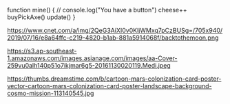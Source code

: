 <!-- This function automatically incrimented the pick axe qty and cheese qty -->
<!-- I needed to put it onto the onclick event on the button.  The function call that is. -->

function mine() {
// console.log("You have a button")
cheese++
buyPickAxe()
update()
}

<!--  space image for the background?? Elon musk rocket idea-->

https://www.cnet.com/a/img/2QeG3AiXI0v0KljWMxq7pCzBUSg=/705x940/2019/07/16/e8a64ffc-c219-4820-b1ab-881a5914068f/backtothemoon.png

<!-- moon image for the rocket game -->

https://s3.ap-southeast-1.amazonaws.com/images.asianage.com/images/aa-Cover-259vu0alh140p51o7ikjmar6g5-20161130020119.Medi.jpeg

<!-- COOL ONe for the elon idea -->

https://thumbs.dreamstime.com/b/cartoon-mars-colonization-card-poster-vector-cartoon-mars-colonization-card-poster-landscape-background-cosmo-mission-113140545.jpg
